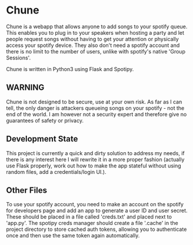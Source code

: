 # Chune

Chune is a webapp that allows anyone to add songs to your spotify queue. This enables you to plug 
in to your speakers when hosting a party and let people request songs without having to get your
attention or physically access your spotify device. They also don't need a spotify account and there
is no limit to the number of users, unlike with spotify's native 'Group Sessions'.

Chune is written in Python3 using Flask and Spotipy.

## WARNING

Chune is not designed to be secure, use at your own risk. As far as I can tell, the only danger is 
attackers queueing songs on your spotify - not the end of the world. I am however not a security
expert and therefore give no guarantees of safety or privacy.

## Development State
This project is currently a quick and dirty solution to address my needs, if there is any interest here I will rewrite it in a more proper fashion (actually use Flask properly, work out how to make the app stateful without using random files, add a credentials/login UI.).

## Other Files
To use your spotify account, you need to make an account on the spotify for developers page and add an app to generate a user ID and user secret. These should be placed in a file called 'creds.txt' and placed next to 'app.py'.
The spotipy creds manager should create a file '.cache' in the project directory to store cached auth tokens, allowing you to authenticate once and then use the same token again automatically.


